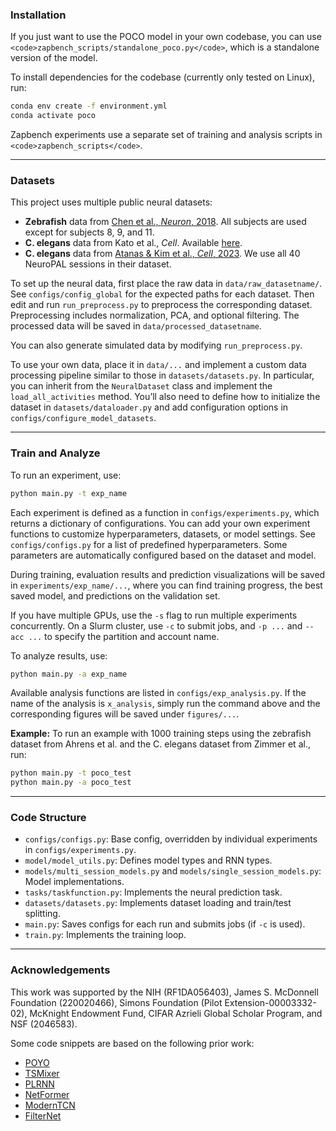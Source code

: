 ### Installation

If you just want to use the POCO model in your own codebase, you can use `<code>zapbench_scripts/standalone_poco.py</code>`, which is a standalone version of the model.

To install dependencies for the codebase (currently only tested on Linux), run:

```bash
conda env create -f environment.yml
conda activate poco
```

Zapbench experiments use a separate set of training and analysis scripts in `<code>zapbench_scripts</code>`.

---

### Datasets

This project uses multiple public neural datasets:

* **Zebrafish** data from [Chen et al., *Neuron*, 2018](https://janelia.figshare.com/articles/dataset/Whole-brain_light-sheet_imaging_data/7272617). All subjects are used except for subjects 8, 9, and 11.
* **C. elegans** data from Kato et al., *Cell*. Available [here](https://github.com/akshey-kumar/BunDLe-Net/tree/main/data/raw).
* **C. elegans** data from [Atanas & Kim et al., *Cell*, 2023](https://wormwideweb.org/activity/dataset/). We use all 40 NeuroPAL sessions in their dataset.

To set up the neural data, first place the raw data in `data/raw_datasetname/`. See `configs/config_global` for the expected paths for each dataset. Then edit and run `run_preprocess.py` to preprocess the corresponding dataset. Preprocessing includes normalization, PCA, and optional filtering. The processed data will be saved in `data/processed_datasetname`.

You can also generate simulated data by modifying `run_preprocess.py`.

To use your own data, place it in `data/...` and implement a custom data processing pipeline similar to those in `datasets/datasets.py`. In particular, you can inherit from the `NeuralDataset` class and implement the `load_all_activities` method. You’ll also need to define how to initialize the dataset in `datasets/dataloader.py` and add configuration options in `configs/configure_model_datasets`.

---

### Train and Analyze

To run an experiment, use:

```bash
python main.py -t exp_name
```

Each experiment is defined as a function in `configs/experiments.py`, which returns a dictionary of configurations. You can add your own experiment functions to customize hyperparameters, datasets, or model settings. See `configs/configs.py` for a list of predefined hyperparameters. Some parameters are automatically configured based on the dataset and model.

During training, evaluation results and prediction visualizations will be saved in `experiments/exp_name/...`, where you can find training progress, the best saved model, and predictions on the validation set.

If you have multiple GPUs, use the `-s` flag to run multiple experiments concurrently. On a Slurm cluster, use `-c` to submit jobs, and `-p ...` and `--acc ...` to specify the partition and account name.

To analyze results, use:

```bash
python main.py -a exp_name
```

Available analysis functions are listed in `configs/exp_analysis.py`. If the name of the analysis is `x_analysis`, simply run the command above and the corresponding figures will be saved under `figures/...`.

**Example:**
To run an example with 1000 training steps using the zebrafish dataset from Ahrens et al. and the C. elegans dataset from Zimmer et al., run:

```bash
python main.py -t poco_test
python main.py -a poco_test
```

---

### Code Structure

* `configs/configs.py`: Base config, overridden by individual experiments in `configs/experiments.py`.
* `model/model_utils.py`: Defines model types and RNN types.
* `models/multi_session_models.py` and `models/single_session_models.py`: Model implementations.
* `tasks/taskfunction.py`: Implements the neural prediction task.
* `datasets/datasets.py`: Implements dataset loading and train/test splitting.
* `main.py`: Saves configs for each run and submits jobs (if `-c` is used).
* `train.py`: Implements the training loop.

---

### Acknowledgements

This work was supported by the NIH (RF1DA056403), James S. McDonnell Foundation (220020466), Simons Foundation (Pilot Extension-00003332-02), McKnight Endowment Fund, CIFAR Azrieli Global Scholar Program, and NSF (2046583).

Some code snippets are based on the following prior work:

* [POYO](https://poyo-brain.github.io/)
* [TSMixer](https://github.com/ditschuk/pytorch-tsmixer)
* [PLRNN](https://github.com/DurstewitzLab/dendPLRNN)
* [NetFormer](https://github.com/NeuroAIHub/NetFormer)
* [ModernTCN](https://github.com/luodhhh/ModernTCN)
* [FilterNet](https://github.com/aikunyi/FilterNet)